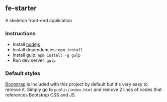 ## fe-starter
A skeleton front-end application 

### Instructions
- Install [nodejs](https://nodejs.org)
- Install dependencies: `npm install`
- Install gulp: `npm install -g gulp`
- Run dev server: `gulp`

### Default styles
[Bootstrap](http://getbootstrap.com) is included with this project by default but it's very easy to remove it. Simply go to `public/index.html` and remove 2 lines of codes that references Bootstrap CSS and JS. 